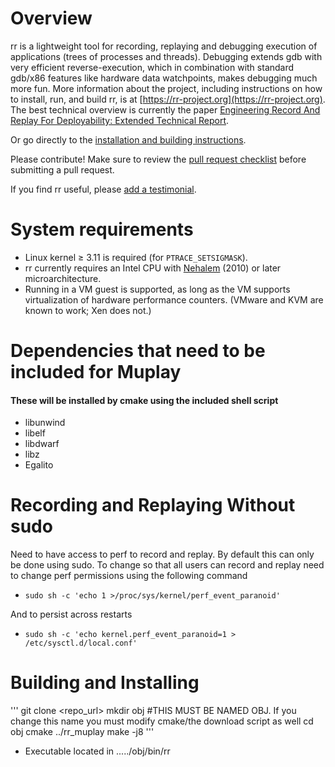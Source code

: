 # Overview

rr is a lightweight tool for recording, replaying and debugging execution of applications (trees of processes and threads).
Debugging extends gdb with very efficient reverse-execution, which in combination with standard gdb/x86 features like hardware data watchpoints, makes debugging much more fun. More information about the project, including instructions on how to install, run, and build rr, is at [https://rr-project.org](https://rr-project.org). The best technical overview is currently the paper [Engineering Record And Replay For Deployability: Extended Technical Report](https://arxiv.org/pdf/1705.05937.pdf).

Or go directly to the [installation and building instructions](https://github.com/mozilla/rr/wiki/Building-And-Installing).

Please contribute!  Make sure to review the [pull request checklist](/CONTRIBUTING.md) before submitting a pull request.

If you find rr useful, please [add a testimonial](https://github.com/mozilla/rr/wiki/Testimonials).

# System requirements

* Linux kernel ≥ 3.11 is required (for `PTRACE_SETSIGMASK`).
* rr currently requires an Intel CPU with [Nehalem](https://en.wikipedia.org/wiki/Nehalem_%28microarchitecture%29) (2010) or later microarchitecture.
* Running in a VM guest is supported, as long as the VM supports virtualization of hardware performance counters. (VMware and KVM are known to work; Xen does not.)


# Dependencies that need to be included for Muplay
#### These will be installed by cmake using the included shell script
* libunwind
* libelf
* libdwarf
* libz
* Egalito

# Recording and Replaying Without sudo
Need to have access to perf to record and replay. By default this can only be done using sudo. To change so that all users can record and replay need to change perf permissions using the following command
* `sudo sh -c 'echo 1 >/proc/sys/kernel/perf_event_paranoid'`

And to persist across restarts
* `sudo sh -c 'echo kernel.perf_event_paranoid=1 > /etc/sysctl.d/local.conf'`

# Building and Installing
'''
git clone <repo_url>
mkdir obj #THIS MUST BE NAMED OBJ. If you change this name you must modify cmake/the download script as well
cd obj
cmake ../rr_muplay
make -j8
'''
* Executable located in ...../obj/bin/rr
